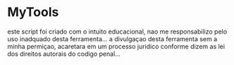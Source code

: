 # MyTools
este script foi criado com o intuito educacional, nao me responsabilizo pelo uso inadquado desta ferramenta...
a divulgaçao desta ferramenta sem a minha permiçao, acaretara em um processo juridico conforme dizem as lei dos direitos autorais do codigo penal...
